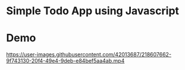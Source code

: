 # Simple Todo App using Javascript



# Demo
https://user-images.githubusercontent.com/42013687/218607662-9f743130-20f4-49e4-9deb-e84bef5aa4ab.mp4
